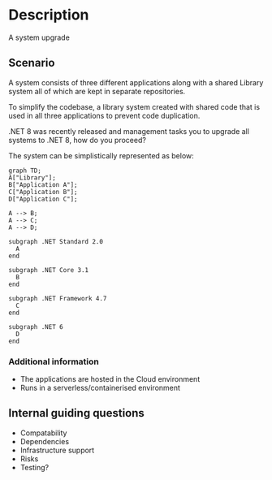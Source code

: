 # Description
A system upgrade

## Scenario
A system consists of three different applications along with a shared Library system all of which are kept in separate repositories.

To simplify the codebase, a library system created with shared code that is used in all three 
applications to prevent code duplication.

.NET 8 was recently released and management tasks you to upgrade all systems to .NET 8, how do you proceed?

The system can be simplistically represented as below:

```mermaid
graph TD;
A["Library"];
B["Application A"];
C["Application B"];
D["Application C"];

A --> B;
A --> C;
A --> D;

subgraph .NET Standard 2.0
  A
end

subgraph .NET Core 3.1
  B
end

subgraph .NET Framework 4.7
  C
end

subgraph .NET 6
  D
end

```
### Additional information
 - The applications are hosted in the Cloud environment
 - Runs in a serverless/containerised environment
 
 ## Internal guiding questions
 - Compatability
 - Dependencies
 - Infrastructure support
 - Risks
 - Testing?
 
